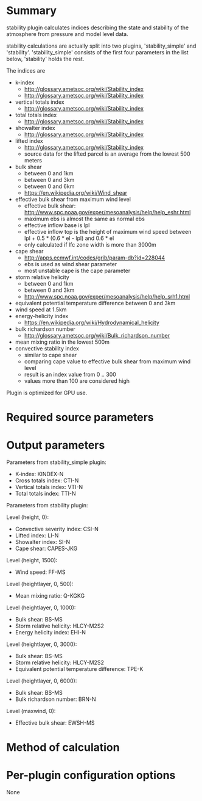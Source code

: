 # Summary

stability plugin calculates indices describing the state and stability of the atmosphere from pressure and model level data. 

stability calculations are actually split into two plugins, 'stability_simple' and 'stability'. 'stability_simple' consists of the first
four parameters in the list below, 'stability' holds the rest.

The indices are 

* k-index
  * http://glossary.ametsoc.org/wiki/Stability_index
  * http://glossary.ametsoc.org/wiki/Stability_index
* vertical totals index
  * http://glossary.ametsoc.org/wiki/Stability_index
* total totals index
  * http://glossary.ametsoc.org/wiki/Stability_index
* showalter index
  * http://glossary.ametsoc.org/wiki/Stability_index
* lifted index
  * http://glossary.ametsoc.org/wiki/Stability_index
  * source data for the lifted parcel is an average from the lowest 500 meters
* bulk shear
  * between 0 and 1km
  * between 0 and 3km
  * between 0 and 6km
  * https://en.wikipedia.org/wiki/Wind_shear
* effective bulk shear from maximum wind level
  * effective bulk shear: http://www.spc.noaa.gov/exper/mesoanalysis/help/help_eshr.html
  * maximum ebs is almost the same as normal ebs
  * effective inflow base is lpl
  * effective inflow top is the height of maximum wind speed between lpl + 0.5 * (0.6 * el - lpl) and 0.6 * el
  * only calculated if lfc zone width is more than 3000m
* cape shear
  * http://apps.ecmwf.int/codes/grib/param-db?id=228044
  * ebs is used as wind shear parameter
  * most unstable cape is the cape parameter
* storm relative helicity
  * between 0 and 1km
  * between 0 and 3km
  * http://www.spc.noaa.gov/exper/mesoanalysis/help/help_srh1.html
* equivalent potential temperature difference between 0 and 3km
* wind speed at 1.5km
* energy-helicity index 
  * https://en.wikipedia.org/wiki/Hydrodynamical_helicity
* bulk richardson number
  * http://glossary.ametsoc.org/wiki/Bulk_richardson_number
* mean mixing ratio in the lowest 500m
* convective stability index
  * similar to cape shear
  * comparing cape value to effective bulk shear from maximum wind level
  * result is an index value from 0 .. 300
  * values more than 100 are considered high

Plugin is optimized for GPU use.

# Required source parameters

# Output parameters

Parameters from stability_simple plugin:

* K-index: KINDEX-N
* Cross totals index: CTI-N
* Vertical totals index: VTI-N
* Total totals index: TTI-N

Parameters from stability plugin:

Level (height, 0):

* Convective severity index: CSI-N
* Lifted index: LI-N
* Showalter index: SI-N
* Cape shear: CAPES-JKG

Level (height, 1500):

* Wind speed: FF-MS

Level (heightlayer, 0, 500):

* Mean mixing ratio: Q-KGKG

Level (heightlayer, 0, 1000):

* Bulk shear: BS-MS
* Storm relative helicity: HLCY-M2S2
* Energy helicity index: EHI-N

Level (heightlayer, 0, 3000):

* Bulk shear: BS-MS
* Storm relative helicity: HLCY-M2S2
* Equivalent potential temperature difference: TPE-K

Level (heightlayer, 0, 6000):

* Bulk shear: BS-MS
* Bulk richardson number: BRN-N

Level (maxwind, 0):

* Effective bulk shear: EWSH-MS

# Method of calculation

# Per-plugin configuration options

None
